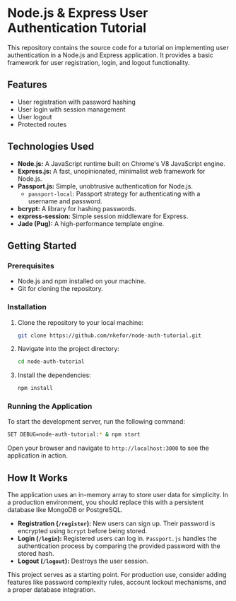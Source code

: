 
# Node.js & Express User Authentication Tutorial

This repository contains the source code for a tutorial on implementing user authentication in a Node.js and Express application. It provides a basic framework for user registration, login, and logout functionality.

## Features

-   User registration with password hashing
-   User login with session management
-   User logout
-   Protected routes

## Technologies Used

-   **Node.js:** A JavaScript runtime built on Chrome's V8 JavaScript engine.
-   **Express.js:** A fast, unopinionated, minimalist web framework for Node.js.
-   **Passport.js:** Simple, unobtrusive authentication for Node.js.
    -   `passport-local`: Passport strategy for authenticating with a username and password.
-   **bcrypt:** A library for hashing passwords.
-   **express-session:** Simple session middleware for Express.
-   **Jade (Pug):** A high-performance template engine.

## Getting Started

### Prerequisites

-   Node.js and npm installed on your machine.
-   Git for cloning the repository.

### Installation

1.  Clone the repository to your local machine:

    ```bash
    git clone https://github.com/nkefor/node-auth-tutorial.git
    ```

2.  Navigate into the project directory:

    ```bash
    cd node-auth-tutorial
    ```

3.  Install the dependencies:

    ```bash
    npm install
    ```

### Running the Application

To start the development server, run the following command:

```bash
SET DEBUG=node-auth-tutorial:* & npm start
```

Open your browser and navigate to `http://localhost:3000` to see the application in action.

## How It Works

The application uses an in-memory array to store user data for simplicity. In a production environment, you should replace this with a persistent database like MongoDB or PostgreSQL.

-   **Registration (`/register`):** New users can sign up. Their password is encrypted using `bcrypt` before being stored.
-   **Login (`/login`):** Registered users can log in. `Passport.js` handles the authentication process by comparing the provided password with the stored hash.
-   **Logout (`/logout`):** Destroys the user session.

This project serves as a starting point. For production use, consider adding features like password complexity rules, account lockout mechanisms, and a proper database integration.
